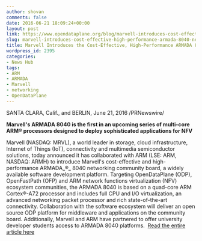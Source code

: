```yaml
---
author: shovan
comments: false
date: 2016-06-21 18:09:24+00:00
layout: post
link: https://www.opendataplane.org/blog/marvell-introduces-cost-effective-high-performance-armada-8040-networking-community-board-opendataplane-openfastpath-arm-nfv-ecosystems/
slug: marvell-introduces-cost-effective-high-performance-armada-8040-networking-community-board-opendataplane-openfastpath-arm-nfv-ecosystems
title: Marvell Introduces the Cost-Effective, High-Performance ARMADA 8040 Networking Community Board for OpenDataPlane, OpenFastPath and ARM NFV Ecosystems
wordpress_id: 2395
categories:
- News Hub
tags:
- ARM
- ARMADA
- Marvell
- networking
- OpenDataPlane
---
```


SANTA CLARA, Calif., and BERLIN, June 21, 2016 /PRNewswire/

**Marvell's ARMADA 8040 is the first in an upcoming series of multi-core ARM® processors designed to deploy sophisticated applications for NFV**

Marvell (NASDAQ: MRVL), a world leader in storage, cloud infrastructure, Internet of Things (IoT), connectivity and multimedia semiconductor solutions, today announced it has collaborated with ARM (LSE: ARM, NASDAQ: ARMH) to introduce Marvell's cost-effective and high-performance ARMADA_®_ 8040 networking community board, a widely available software development platform. Targeting OpenDataPlane (ODP), OpenFastPath (OFP) and ARM network functions virtualization (NFV) ecosystem communities, the ARMADA 8040 is based on a quad-core ARM Cortex®-A72 processor and includes full CPU and I/O virtualization, an advanced networking packet processor and rich state-of-the-art connectivity. Collaboration with the software ecosystem will deliver an open source ODP platform for middleware and applications on the community board. Additionally, Marvell and ARM have partnered to offer university developer students access to ARMADA 8040 platforms.  [Read the entire article here](http://www.prnewswire.com/news-releases/marvell-introduces-the-cost-effective-high-performance-armada-8040-networking-community-board-for-opendataplane-openfastpath-and-arm-nfv-ecosystems-300287633.html)
